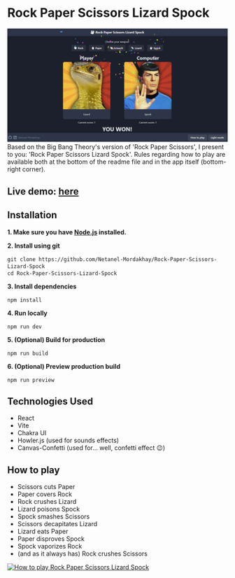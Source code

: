 # Rock Paper Scissors Lizard Spock

![Rock Paper Scissors Lizard Spock](RPSLS.jpg "Rock Paper Scissors Lizard Spock")
Based on the Big Bang Theory's version of 'Rock Paper Scissors', I present to you: 'Rock Paper Scissors Lizard Spock'. Rules regarding how to play are available both at the bottom of the readme file and in the app itself (bottom-right corner).

## Live demo: [here](https://bigbang-rock-paper-scissors.netlify.app/)

## Installation

**1. Make sure you have [Node.js](https://nodejs.org/) installed.**

**2. Install using git**

```
git clone https://github.com/Netanel-Mordakhay/Rock-Paper-Scissors-Lizard-Spock
cd Rock-Paper-Scissors-Lizard-Spock
```

**3. Install dependencies**

```
npm install
```

**4. Run locally**

```
npm run dev
```

**5. (Optional) Build for production**

```
npm run build
```

**6. (Optional) Preview production build**

```
npm run preview
```

## Technologies Used

- React
- Vite
- Chakra UI
- Howler.js (used for sounds effects)
- Canvas-Confetti (used for... well, confetti effect 😉)

## How to play

- Scissors cuts Paper
- Paper covers Rock
- Rock crushes Lizard
- Lizard poisons Spock
- Spock smashes Scissors
- Scissors decapitates Lizard
- Lizard eats Paper
- Paper disproves Spock
- Spock vaporizes Rock
- (and as it always has) Rock crushes Scissors

[![How to play Rock Paper Scissors Lizard Spock](https://img.youtube.com/vi/pIpmITBocfM/0.jpg)](https://www.youtube.com/watch?v=pIpmITBocfM)
